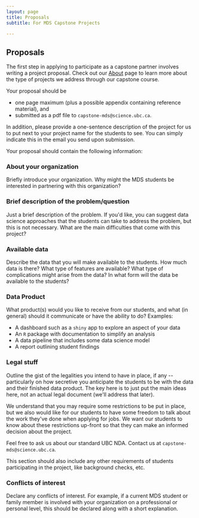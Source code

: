 ```yaml
---
layout: page
title: Proposals
subtitle: For MDS Capstone Projects

---
```


## Proposals

The first step in applying to participate as a capstone partner involves writing a project proposal. Check out our [About](/capstone/about) page to learn more about the type of projects we address through our capstone course.

Your proposal should be

- one page maximum (plus a possible appendix containing reference material), and
- submitted as a pdf file to `capstone-mds@science.ubc.ca`.

In addition, please provide a one-sentence description of the project for us to put next to your project name for the students to see. You can simply indicate this in the email you send upon submission.

Your proposal should contain the following information:

### About your organization

Briefly introduce your organization. Why might the MDS students be interested in partnering with this organization?

### Brief description of the problem/question

Just a brief description of the problem. If you'd like, you can suggest data science approaches that the students can take to address the problem, but this is not necessary. What are the main difficulties that come with this project?

### Available data

Describe the data that you will make available to the students. How much data is there? What type of features are available? What type of complications might arise from the data? In what form will the data be available to the students?

### Data Product

What product(s) would you like to receive from our students, and what (in general) should it communicate or have the ability to do? Examples:

- A dashboard such as a `shiny` app to explore an aspect of your data
- An `R` package with documentation to simplify an analysis
- A data pipeline that includes some data science model
- A report outlining student findings

### Legal stuff

Outline the gist of the legalities you intend to have in place, if any -- particularly on how secretive you anticipate the students to be with the data and their finished data product. The key here is to just put the main ideas here, not an actual legal document (we'll address that later).

We understand that you may require some restrictions to be put in place, but we also would like for our students to have some freedom to talk about the work they've done when applying for jobs. We want our students to know about these restrictions up-front so that they can make an informed decision about the project.  

Feel free to ask us about our standard UBC NDA. Contact us at `capstone-mds@science.ubc.ca`.

This section should also include any other requirements of students participating in the project, like background checks, etc.

### Conflicts of interest

Declare any conflicts of interest. For example, if a current MDS student or family member is involved with your organization on a professional or personal level, this should be declared along with a short explanation.
